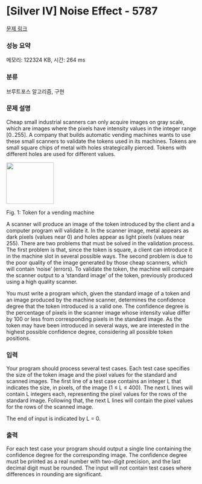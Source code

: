 # [Silver IV] Noise Effect - 5787 

[문제 링크](https://www.acmicpc.net/problem/5787) 

### 성능 요약

메모리: 122324 KB, 시간: 264 ms

### 분류

브루트포스 알고리즘, 구현

### 문제 설명

<p>Cheap small industrial scanners can only acquire images on gray scale, which are images where the pixels have intensity values in the integer range [0..255]. A company that builds automatic vending machines wants to use these small scanners to validate the tokens used in its machines. Tokens are small square chips of metal with holes strategically pierced. Tokens with different holes are used for different values.</p>

<p><img alt="" src="https://onlinejudgeimages.s3.amazonaws.com/problem/5787/%EC%8A%A4%ED%81%AC%EB%A6%B0%EC%83%B7%202016-06-13%20%EC%98%A4%ED%9B%84%205.23.51.png" style="height:110px; width:126px"></p>

<p>Fig. 1: Token for a vending machine</p>

<p>A scanner will produce an image of the token introduced by the client and a computer program will validate it. In the scanner image, metal appears as dark pixels (values near 0) and holes appear as light pixels (values near 255). There are two problems that must be solved in the validation process. The first problem is that, since the token is square, a client can introduce it in the machine slot in several possible ways. The second problem is due to the poor quality of the image generated by those cheap scanners, which will contain ‘noise’ (errors). To validate the token, the machine will compare the scanner output to a ‘standard image’ of the token, previously produced using a high quality scanner.</p>

<p>You must write a program which, given the standard image of a token and an image produced by the machine scanner, determines the confidence degree that the token introduced is a valid one. The confidence degree is the percentage of pixels in the scanner image whose intensity value differ by 100 or less from corresponding pixels in the standard image. As the token may have been introduced in several ways, we are interested in the highest possible confidence degree, considering all possible token positions.</p>

### 입력 

 <p>Your program should process several test cases. Each test case specifies the size of the token image and the pixel values for the standard and scanned images. The first line of a test case contains an integer L that indicates the size, in pixels, of the image (1 ≤ L ≤ 400). The next L lines will contain L integers each, representing the pixel values for the rows of the standard image. Following that, the next L lines will contain the pixel values for the rows of the scanned image.</p>

<p>The end of input is indicated by L = 0.</p>

### 출력 

 <p>For each test case your program should output a single line containing the confidence degree for the corresponding image. The confidence degree must be printed as a real number with two-digit precision, and the last decimal digit must be rounded. The input will not contain test cases where differences in rounding are significant.</p>

